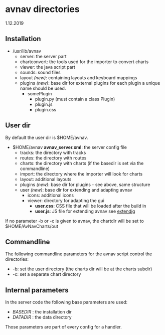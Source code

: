 # avnav directories
1.12.2019

## Installation
 - /usr/lib/avnav
    -  server: the server part
    -  chartconvert: the tools used for the importer to convert charts
    -  viewer: the java script part
    -  sounds: sound files
    -  layout _(new)_: containing layouts and keyboard mappings
    -  plugins _(new)_: base dir for external plugins
       for each plugin a unique name should be used.
        - somePlugin
            - plugin.py (must contain a class Plugin)
            - plugin.js
            - plugin.css
## User dir
By default the user dir is $HOME/avnav.
 -  $HOME/avnav
    **avnav_server.xml**: the server config file
    - tracks: the directory with tracks
    - routes: the directory with routes
    - charts: the directory with charts (if the basedir is set via the commandline)
    - import: the directory where the importer will look for charts
    - layout: additional layouts
    - plugins _(new)_: base dir for plugins - see above, same structure
    - user _(new)_: base dir for extending and adapting avnav
        - icons: additional icons
        - viewer: directory for adapting the gui
          - **user.css**: CSS file that will be loaded after the build in
          - **user.js**: JS file for extending avnav see [extendig](extending.md)

If no parameter -b or -c is given to avnav, the chartdir will be set to $HOME/AvNavCharts/out

## Commandline
The following commandline parameters for the avnav script control the directories:
  - -b: set the user directory (the charts dir will be at the charts subdir)
  - -c: set a separate chart directory

## Internal parameters
In the server code the following base parameters are used:
  - *BASEDIR* : the installation dir
  - *DATADIR* : the data directory

Those parameters are part of every config for a handler.




